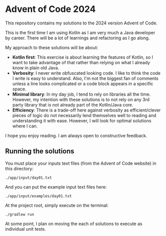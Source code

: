 # Advent of Code 2024

This repository contains my solutions to the 2024 version Advent of Code.

This is the first time I am using Kotlin as I am very much a Java developer by career. There will be a lot of learnings and refactoring as I go along.

My approach to these solutions will be about:

* **Kotlin first**: This exercise is about learning the features of Kotlin, so I want to take advantage of that rather than relying on what I already know in plain old Java.
* **Verbosity**: I never write obfuscated looking code. I like to think the code I write is easy to understand. Also, I'm not the biggest fan of comments unless a line looks complicated or a code
  block appears in a specific space.
* **Minimal library**: In my day job, I tend to rely on libraries all the time. However, my intention with these solutions is to not rely on any 3rd party library that is not already part of the
  Kotlin/Java core.
* **Efficiency**: There is a trade-off here against verbosity as efficient/clever pieces of logic do not necessarily lend themselves well to reading and understanding it with ease. However, I will
  look for optimal solutions where I can.

I hope you enjoy reading. I am always open to constructive feedback.

## Running the solutions

You must place your inputs text files (from the Advent of Code website) in this directory:

`./app/input/day01.txt`

And you can put the example input text files here:

`./app/input/examples/day01.txt`

At the project root, simply execute on the terminal:

`./gradlew run`

At some point, I plan on moving the each of solutions to execute as individual unit tests.
